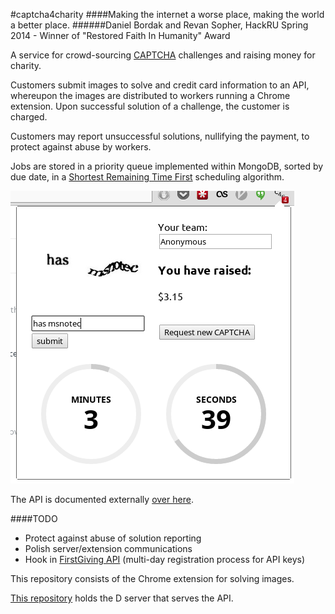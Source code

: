 #captcha4charity
####Making the internet a worse place, making the world a better place.
######Daniel Bordak and Revan Sopher, HackRU Spring 2014 - Winner of "Restored Faith In Humanity" Award

A service for crowd-sourcing [CAPTCHA](www.captcha.net) challenges and raising money for charity.

Customers submit images to solve and credit card information to an API, whereupon the images are distributed to workers running a Chrome extension. Upon successful solution of a challenge, the customer is charged.

Customers may report unsuccessful solutions, nullifying the payment, to protect against abuse by workers.

Jobs are stored in a priority queue implemented within MongoDB, sorted by due date, in a [Shortest Remaining Time First](http://en.wikipedia.org/wiki/Shortest_remaining_time) scheduling algorithm.


![](demo.png "Demo of Chrome App")

The API is documented externally [over here](http://docs.captcha4charity.apiary.io/).

####TODO
-	Protect against abuse of solution reporting
-	Polish server/extension communications
-	Hook in [FirstGiving API](firstgiving.com) (multi-day registration process for API keys)



This repository consists of the Chrome extension for solving images.

[This repository](https://github.com/dbordak/captcha4charity-server) holds the D server that serves the API.
